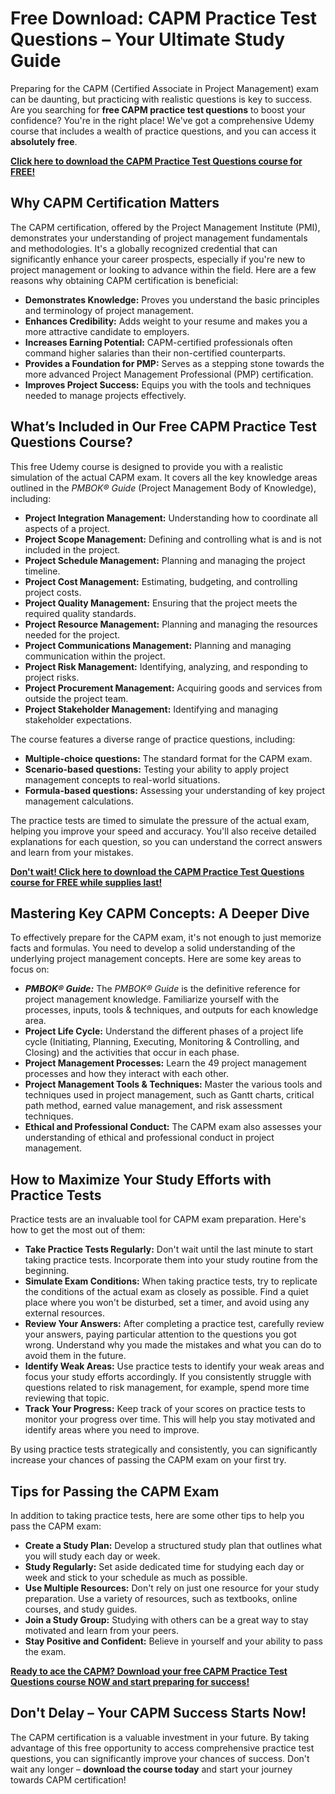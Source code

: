 # Free Download: CAPM Practice Test Questions – Your Ultimate Study Guide

Preparing for the CAPM (Certified Associate in Project Management) exam can be daunting, but practicing with realistic questions is key to success. Are you searching for **free CAPM practice test questions** to boost your confidence? You're in the right place! We've got a comprehensive Udemy course that includes a wealth of practice questions, and you can access it **absolutely free**.

[**Click here to download the CAPM Practice Test Questions course for FREE!**](https://udemywork.com/capm-practice-test-questions)

## Why CAPM Certification Matters

The CAPM certification, offered by the Project Management Institute (PMI), demonstrates your understanding of project management fundamentals and methodologies. It's a globally recognized credential that can significantly enhance your career prospects, especially if you're new to project management or looking to advance within the field. Here are a few reasons why obtaining CAPM certification is beneficial:

*   **Demonstrates Knowledge:** Proves you understand the basic principles and terminology of project management.
*   **Enhances Credibility:** Adds weight to your resume and makes you a more attractive candidate to employers.
*   **Increases Earning Potential:** CAPM-certified professionals often command higher salaries than their non-certified counterparts.
*   **Provides a Foundation for PMP:** Serves as a stepping stone towards the more advanced Project Management Professional (PMP) certification.
*   **Improves Project Success:** Equips you with the tools and techniques needed to manage projects effectively.

## What’s Included in Our Free CAPM Practice Test Questions Course?

This free Udemy course is designed to provide you with a realistic simulation of the actual CAPM exam. It covers all the key knowledge areas outlined in the *PMBOK® Guide* (Project Management Body of Knowledge), including:

*   **Project Integration Management:** Understanding how to coordinate all aspects of a project.
*   **Project Scope Management:** Defining and controlling what is and is not included in the project.
*   **Project Schedule Management:** Planning and managing the project timeline.
*   **Project Cost Management:** Estimating, budgeting, and controlling project costs.
*   **Project Quality Management:** Ensuring that the project meets the required quality standards.
*   **Project Resource Management:** Planning and managing the resources needed for the project.
*   **Project Communications Management:** Planning and managing communication within the project.
*   **Project Risk Management:** Identifying, analyzing, and responding to project risks.
*   **Project Procurement Management:** Acquiring goods and services from outside the project team.
*   **Project Stakeholder Management:** Identifying and managing stakeholder expectations.

The course features a diverse range of practice questions, including:

*   **Multiple-choice questions:** The standard format for the CAPM exam.
*   **Scenario-based questions:** Testing your ability to apply project management concepts to real-world situations.
*   **Formula-based questions:** Assessing your understanding of key project management calculations.

The practice tests are timed to simulate the pressure of the actual exam, helping you improve your speed and accuracy. You'll also receive detailed explanations for each question, so you can understand the correct answers and learn from your mistakes.

[**Don't wait! Click here to download the CAPM Practice Test Questions course for FREE while supplies last!**](https://udemywork.com/capm-practice-test-questions)

## Mastering Key CAPM Concepts: A Deeper Dive

To effectively prepare for the CAPM exam, it's not enough to just memorize facts and formulas. You need to develop a solid understanding of the underlying project management concepts. Here are some key areas to focus on:

*   ***PMBOK® Guide:*** The *PMBOK® Guide* is the definitive reference for project management knowledge. Familiarize yourself with the processes, inputs, tools & techniques, and outputs for each knowledge area.
*   **Project Life Cycle:** Understand the different phases of a project life cycle (Initiating, Planning, Executing, Monitoring & Controlling, and Closing) and the activities that occur in each phase.
*   **Project Management Processes:** Learn the 49 project management processes and how they interact with each other.
*   **Project Management Tools & Techniques:** Master the various tools and techniques used in project management, such as Gantt charts, critical path method, earned value management, and risk assessment techniques.
*   **Ethical and Professional Conduct:** The CAPM exam also assesses your understanding of ethical and professional conduct in project management.

## How to Maximize Your Study Efforts with Practice Tests

Practice tests are an invaluable tool for CAPM exam preparation. Here's how to get the most out of them:

*   **Take Practice Tests Regularly:** Don't wait until the last minute to start taking practice tests. Incorporate them into your study routine from the beginning.
*   **Simulate Exam Conditions:** When taking practice tests, try to replicate the conditions of the actual exam as closely as possible. Find a quiet place where you won't be disturbed, set a timer, and avoid using any external resources.
*   **Review Your Answers:** After completing a practice test, carefully review your answers, paying particular attention to the questions you got wrong. Understand why you made the mistakes and what you can do to avoid them in the future.
*   **Identify Weak Areas:** Use practice tests to identify your weak areas and focus your study efforts accordingly. If you consistently struggle with questions related to risk management, for example, spend more time reviewing that topic.
*   **Track Your Progress:** Keep track of your scores on practice tests to monitor your progress over time. This will help you stay motivated and identify areas where you need to improve.

By using practice tests strategically and consistently, you can significantly increase your chances of passing the CAPM exam on your first try.

## Tips for Passing the CAPM Exam

In addition to taking practice tests, here are some other tips to help you pass the CAPM exam:

*   **Create a Study Plan:** Develop a structured study plan that outlines what you will study each day or week.
*   **Study Regularly:** Set aside dedicated time for studying each day or week and stick to your schedule as much as possible.
*   **Use Multiple Resources:** Don't rely on just one resource for your study preparation. Use a variety of resources, such as textbooks, online courses, and study guides.
*   **Join a Study Group:** Studying with others can be a great way to stay motivated and learn from your peers.
*   **Stay Positive and Confident:** Believe in yourself and your ability to pass the exam.

[**Ready to ace the CAPM? Download your free CAPM Practice Test Questions course NOW and start preparing for success!**](https://udemywork.com/capm-practice-test-questions)

## Don't Delay – Your CAPM Success Starts Now!

The CAPM certification is a valuable investment in your future. By taking advantage of this free opportunity to access comprehensive practice test questions, you can significantly improve your chances of success. Don't wait any longer – **download the course today** and start your journey towards CAPM certification!
